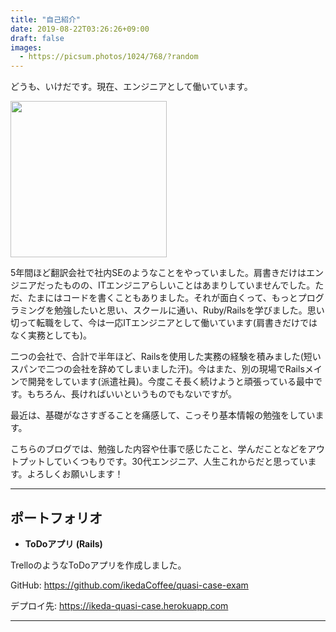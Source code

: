 ```yaml
---
title: "自己紹介"
date: 2019-08-22T03:26:26+09:00
draft: false
images:
  - https://picsum.photos/1024/768/?random
---
```


どうも、いけだです。現在、エンジニアとして働いています。

<img src="https://avatars0.githubusercontent.com/u/25954028?s=460&v=4" width=250px>

5年間ほど翻訳会社で社内SEのようなことをやっていました。肩書きだけはエンジニアだったものの、ITエンジニアらしいことはあまりしていませんでした。ただ、たまにはコードを書くこともありました。それが面白くって、もっとプログラミングを勉強したいと思い、スクールに通い、Ruby/Railsを学びました。思い切って転職をして、今は一応ITエンジニアとして働いています(肩書きだけではなく実務としても)。

二つの会社で、合計で半年ほど、Railsを使用した実務の経験を積みました(短いスパンで二つの会社を辞めてしまいました汗)。今はまた、別の現場でRailsメインで開発をしています(派遣社員)。今度こそ長く続けようと頑張っている最中です。もちろん、長ければいいというものでもないですが。

最近は、基礎がなさすぎることを痛感して、こっそり基本情報の勉強をしています。

こちらのブログでは、勉強した内容や仕事で感じたこと、学んだことなどをアウトプットしていくつもりです。30代エンジニア、人生これからだと思っています。よろしくお願いします！

---

## ポートフォリオ

- **ToDoアプリ (Rails)**

TrelloのようなToDoアプリを作成しました。

GitHub: https://github.com/ikedaCoffee/quasi-case-exam

デプロイ先: https://ikeda-quasi-case.herokuapp.com

---
